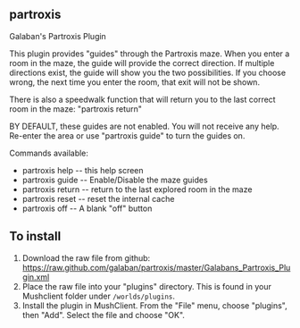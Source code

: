 ## partroxis
Galaban's Partroxis Plugin

This plugin provides "guides" through the Partroxis maze.  When you enter a
room in the maze, the guide will provide the correct direction.  If multiple
directions exist, the guide will show you the two possibilities.  If you choose
wrong, the next time you enter the room, that exit will not be shown.

There is also a speedwalk function that will return you to the last correct
room in the maze:  "partroxis return"

BY DEFAULT, these guides are not enabled. You will not receive any help.
Re-enter the area or use "partroxis guide" to turn the guides on.

Commands available:
* partroxis help           -- this help screen
* partroxis guide          -- Enable/Disable the maze guides
* partroxis return         -- return to the last explored room in the maze
* partroxis reset          -- reset the internal cache
* partroxis off            -- A blank "off" button

## To install
1. Download the raw file from github:
https://raw.github.com/galaban/partroxis/master/Galabans_Partroxis_Plugin.xml
2. Place the raw file into your "plugins" directory.  This is found in your Mushclient folder under `/worlds/plugins`.
3. Install the plugin in MushClient.  From the "File" menu, choose "plugins", then "Add".  Select the file and choose "OK".
